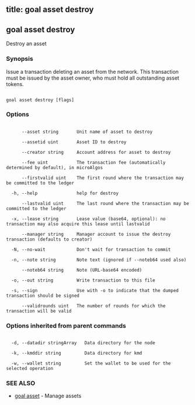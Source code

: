title: goal asset destroy
---
## goal asset destroy



Destroy an asset



### Synopsis



Issue a transaction deleting an asset from the network. This transaction must be issued by the asset owner, who must hold all outstanding asset tokens.



```

goal asset destroy [flags]

```



### Options



```

      --asset string       Unit name of asset to destroy

      --assetid uint       Asset ID to destroy

      --creator string     Account address for asset to destroy

      --fee uint           The transaction fee (automatically determined by default), in microAlgos

      --firstvalid uint    The first round where the transaction may be committed to the ledger

  -h, --help               help for destroy

      --lastvalid uint     The last round where the transaction may be committed to the ledger

  -x, --lease string       Lease value (base64, optional): no transaction may also acquire this lease until lastvalid

      --manager string     Manager account to issue the destroy transaction (defaults to creator)

  -N, --no-wait            Don't wait for transaction to commit

  -n, --note string        Note text (ignored if --noteb64 used also)

      --noteb64 string     Note (URL-base64 encoded)

  -o, --out string         Write transaction to this file

  -s, --sign               Use with -o to indicate that the dumped transaction should be signed

      --validrounds uint   The number of rounds for which the transaction will be valid

```



### Options inherited from parent commands



```

  -d, --datadir stringArray   Data directory for the node

  -k, --kmddir string         Data directory for kmd

  -w, --wallet string         Set the wallet to be used for the selected operation

```



### SEE ALSO



* [goal asset](../../asset/asset/)	 - Manage assets




